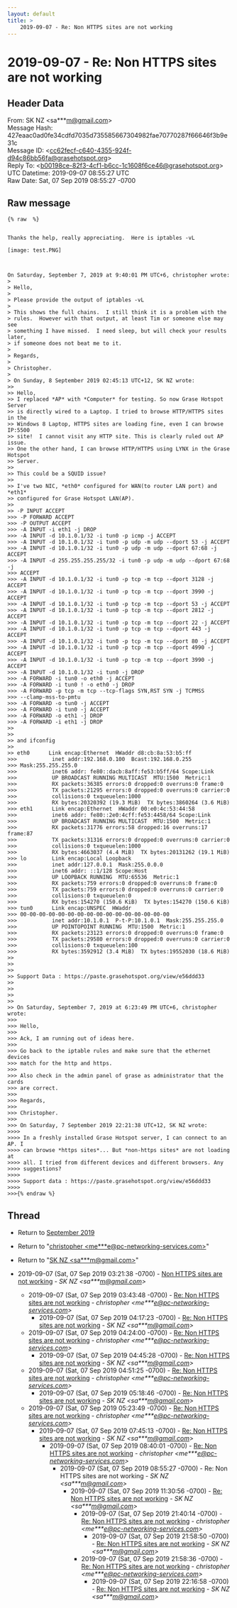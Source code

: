 ```yaml
---
layout: default
title: >
    2019-09-07 - Re: Non HTTPS sites are not working
---
```


# 2019-09-07 - Re: Non HTTPS sites are not working

## Header Data

From: SK NZ \<sa***m@gmail.com\><br>
Message Hash: 427eaac0ad0fe34cdfd7035d735585667304982fae70770287f66646f3b9e31c<br>
Message ID: \<cc62fecf-c640-4355-924f-d94c86bb56fa@grasehotspot.org\><br>
Reply To: \<b00198ce-82f3-4cf1-b6cc-1c1608f6ce46@grasehotspot.org\><br>
UTC Datetime: 2019-09-07 08:55:27 UTC<br>
Raw Date: Sat, 07 Sep 2019 08:55:27 -0700<br>

## Raw message

```
{% raw  %}


Thanks the help, really appreciating.  Here is iptables -vL

[image: test.PNG]



On Saturday, September 7, 2019 at 9:40:01 PM UTC+6, christopher wrote:
>
> Hello,
>
> Please provide the output of iptables -vL
>
> This shows the full chains.  I still think it is a problem with the 
> rules.  However with that output, at least Tim or someone else may see 
> something I have missed.  I need sleep, but will check your results later, 
> if someone does not beat me to it.
>
> Regards,
>
> Christopher.
>
> On Sunday, 8 September 2019 02:45:13 UTC+12, SK NZ wrote:
>>
>> Hello,
>> I replaced *AP* with *Computer* for testing. So now Grase Hotspot Server 
>> is directly wired to a Laptop. I tried to browse HTTP/HTTPS sites in the 
>> Windows 8 Laptop, HTTPS sites are loading fine, even I can browse IP:5500 
>> site!  I cannot visit any HTTP site. This is clearly ruled out AP issue.  
>> One the other hand, I can browse HTTP/HTTPS using LYNX in the Grase Hotspot 
>> Server.
>>
>> This could be a SQUID issue?
>>
>> I've two NIC, *eth0* configured for WAN(to router LAN port) and *eth1* 
>> configured for Grase Hotspot LAN(AP). 
>>
>> -P INPUT ACCEPT
>>> -P FORWARD ACCEPT
>>> -P OUTPUT ACCEPT
>>> -A INPUT -i eth1 -j DROP
>>> -A INPUT -d 10.1.0.1/32 -i tun0 -p icmp -j ACCEPT
>>> -A INPUT -d 10.1.0.1/32 -i tun0 -p udp -m udp --dport 53 -j ACCEPT
>>> -A INPUT -d 10.1.0.1/32 -i tun0 -p udp -m udp --dport 67:68 -j ACCEPT
>>> -A INPUT -d 255.255.255.255/32 -i tun0 -p udp -m udp --dport 67:68 -j 
>>> ACCEPT
>>> -A INPUT -d 10.1.0.1/32 -i tun0 -p tcp -m tcp --dport 3128 -j ACCEPT
>>> -A INPUT -d 10.1.0.1/32 -i tun0 -p tcp -m tcp --dport 3990 -j ACCEPT
>>> -A INPUT -d 10.1.0.1/32 -i tun0 -p tcp -m tcp --dport 53 -j ACCEPT
>>> -A INPUT -d 10.1.0.1/32 -i tun0 -p tcp -m tcp --dport 2812 -j ACCEPT
>>> -A INPUT -d 10.1.0.1/32 -i tun0 -p tcp -m tcp --dport 22 -j ACCEPT
>>> -A INPUT -d 10.1.0.1/32 -i tun0 -p tcp -m tcp --dport 443 -j ACCEPT
>>> -A INPUT -d 10.1.0.1/32 -i tun0 -p tcp -m tcp --dport 80 -j ACCEPT
>>> -A INPUT -d 10.1.0.1/32 -i tun0 -p tcp -m tcp --dport 4990 -j ACCEPT
>>> -A INPUT -d 10.1.0.1/32 -i tun0 -p tcp -m tcp --dport 3990 -j ACCEPT
>>> -A INPUT -d 10.1.0.1/32 -i tun0 -j DROP
>>> -A FORWARD -i tun0 -o eth0 -j ACCEPT
>>> -A FORWARD -i tun0 ! -o eth0 -j DROP
>>> -A FORWARD -p tcp -m tcp --tcp-flags SYN,RST SYN -j TCPMSS 
>>> --clamp-mss-to-pmtu
>>> -A FORWARD -o tun0 -j ACCEPT
>>> -A FORWARD -i tun0 -j ACCEPT
>>> -A FORWARD -o eth1 -j DROP
>>> -A FORWARD -i eth1 -j DROP
>>
>>
>> and ifconfig
>>
>> eth0      Link encap:Ethernet  HWaddr d8:cb:8a:53:b5:ff
>>>           inet addr:192.168.0.100  Bcast:192.168.0.255  
>>> Mask:255.255.255.0
>>>           inet6 addr: fe80::dacb:8aff:fe53:b5ff/64 Scope:Link
>>>           UP BROADCAST RUNNING MULTICAST  MTU:1500  Metric:1
>>>           RX packets:36385 errors:0 dropped:0 overruns:0 frame:0
>>>           TX packets:21295 errors:0 dropped:0 overruns:0 carrier:0
>>>           collisions:0 txqueuelen:1000
>>>           RX bytes:20320392 (19.3 MiB)  TX bytes:3860264 (3.6 MiB)
>>> eth1      Link encap:Ethernet  HWaddr 00:e0:4c:53:44:58
>>>           inet6 addr: fe80::2e0:4cff:fe53:4458/64 Scope:Link
>>>           UP BROADCAST RUNNING MULTICAST  MTU:1500  Metric:1
>>>           RX packets:31776 errors:58 dropped:16 overruns:17 frame:87
>>>           TX packets:31316 errors:0 dropped:0 overruns:0 carrier:0
>>>           collisions:0 txqueuelen:1000
>>>           RX bytes:4663037 (4.4 MiB)  TX bytes:20131262 (19.1 MiB)
>>> lo        Link encap:Local Loopback
>>>           inet addr:127.0.0.1  Mask:255.0.0.0
>>>           inet6 addr: ::1/128 Scope:Host
>>>           UP LOOPBACK RUNNING  MTU:65536  Metric:1
>>>           RX packets:759 errors:0 dropped:0 overruns:0 frame:0
>>>           TX packets:759 errors:0 dropped:0 overruns:0 carrier:0
>>>           collisions:0 txqueuelen:0
>>>           RX bytes:154270 (150.6 KiB)  TX bytes:154270 (150.6 KiB)
>>> tun0      Link encap:UNSPEC  HWaddr 
>>> 00-00-00-00-00-00-00-00-00-00-00-00-00-00-00-00
>>>           inet addr:10.1.0.1  P-t-P:10.1.0.1  Mask:255.255.255.0
>>>           UP POINTOPOINT RUNNING  MTU:1500  Metric:1
>>>           RX packets:23123 errors:0 dropped:0 overruns:0 frame:0
>>>           TX packets:29580 errors:0 dropped:0 overruns:0 carrier:0
>>>           collisions:0 txqueuelen:100
>>>           RX bytes:3592912 (3.4 MiB)  TX bytes:19552030 (18.6 MiB)
>>
>>
>>
>> Support Data : https://paste.grasehotspot.org/view/e56ddd33
>>
>>
>>
>>
>> On Saturday, September 7, 2019 at 6:23:49 PM UTC+6, christopher wrote:
>>>
>>> Hello,
>>>
>>> Ack, I am running out of ideas here.  
>>>
>>> Go back to the iptable rules and make sure that the ethernet devices 
>>> match for the http and https.
>>>
>>> Also check in the admin panel of grase as administrator that the cards 
>>> are correct.
>>>
>>> Regards,
>>>
>>> Christopher.
>>>
>>> On Saturday, 7 September 2019 22:21:38 UTC+12, SK NZ wrote:
>>>>
>>>> In a freshly installed Grase Hotspot server, I can connect to an AP. I 
>>>> can browse *https sites*... But *non-https sites* are not loading at 
>>>> all. I tried from different devices and different browsers. Any 
>>>> suggestions? 
>>>>
>>>> Support data : https://paste.grasehotspot.org/view/e56ddd33
>>>>
>>>{% endraw %}
```

## Thread

+ Return to [September 2019](/archive/2019/09)

+ Return to "[christopher <me***e<span>@</span>pc-networking-services.com>](/authors/me___e_at_pcnetworkingservices_com)"
+ Return to "[SK NZ <sa***m<span>@</span>gmail.com>](/authors/sa___m_at_gmail_com)"

+ 2019-09-07 (Sat, 07 Sep 2019 03:21:38 -0700) - [Non HTTPS sites are not working](/archive/2019/09/70ae33aa72b1a08cf370b6f8b553d5852593ce71fba8b911573c45d397918e21) - _SK NZ \<sa***m@gmail.com\>_
  + 2019-09-07 (Sat, 07 Sep 2019 03:43:48 -0700) - [Re: Non HTTPS sites are not working](/archive/2019/09/55a06ffac91d80027475ee55688381ff4e6f0518cfd7121a181aa3b8b99aca13) - _christopher \<me***e@pc-networking-services.com\>_
    + 2019-09-07 (Sat, 07 Sep 2019 04:17:23 -0700) - [Re: Non HTTPS sites are not working](/archive/2019/09/32c85eb76b7583db62cdddd18366664ea7c407ccae293fb29a88dc1715b58a54) - _SK NZ \<sa***m@gmail.com\>_
  + 2019-09-07 (Sat, 07 Sep 2019 04:24:00 -0700) - [Re: Non HTTPS sites are not working](/archive/2019/09/f97bb85c97732d6ae4b6537d4c9e089aebbeb87d4f47cf63b750028e3808675c) - _christopher \<me***e@pc-networking-services.com\>_
    + 2019-09-07 (Sat, 07 Sep 2019 04:45:28 -0700) - [Re: Non HTTPS sites are not working](/archive/2019/09/e39f9f000ef21303003041adde5f8ca286e205ef6463b72692cfd4a62602da2c) - _SK NZ \<sa***m@gmail.com\>_
  + 2019-09-07 (Sat, 07 Sep 2019 04:51:25 -0700) - [Re: Non HTTPS sites are not working](/archive/2019/09/f01d36dd463fe9176164c28e39a15782273caf1f34ac263d4cf30bf24b2e6d5d) - _christopher \<me***e@pc-networking-services.com\>_
    + 2019-09-07 (Sat, 07 Sep 2019 05:18:46 -0700) - [Re: Non HTTPS sites are not working](/archive/2019/09/96e477e45ced6abb680cd9915c4d37f0ad69faff71727f0c50bbe217752f111b) - _SK NZ \<sa***m@gmail.com\>_
  + 2019-09-07 (Sat, 07 Sep 2019 05:23:49 -0700) - [Re: Non HTTPS sites are not working](/archive/2019/09/116a779b4f4400518bc9c769e45d65857859ca866ea69e3309bbbd15a29939e6) - _christopher \<me***e@pc-networking-services.com\>_
    + 2019-09-07 (Sat, 07 Sep 2019 07:45:13 -0700) - [Re: Non HTTPS sites are not working](/archive/2019/09/e32d32d6b89f33e82fcd05e2e093c9fbe4ce92f572525fbaf03980d3ca2d46a7) - _SK NZ \<sa***m@gmail.com\>_
      + 2019-09-07 (Sat, 07 Sep 2019 08:40:01 -0700) - [Re: Non HTTPS sites are not working](/archive/2019/09/9cc2590d1af7cb1efcb5c74e5a3bb48cb5343a10a328999ffe62158956cd52d7) - _christopher \<me***e@pc-networking-services.com\>_
        + 2019-09-07 (Sat, 07 Sep 2019 08:55:27 -0700) - Re: Non HTTPS sites are not working - _SK NZ \<sa***m@gmail.com\>_
          + 2019-09-07 (Sat, 07 Sep 2019 11:30:56 -0700) - [Re: Non HTTPS sites are not working](/archive/2019/09/3f79e0c7cd72e4e3779a866a6306b2fd6aa08bf8f48c611fe16b7318bb0f1a22) - _SK NZ \<sa***m@gmail.com\>_
            + 2019-09-07 (Sat, 07 Sep 2019 21:40:14 -0700) - [Re: Non HTTPS sites are not working](/archive/2019/09/ba970886329b2d91c1bc8f0fcef168149be23e004a5c6de5cb7a747901f3d6f2) - _christopher \<me***e@pc-networking-services.com\>_
              + 2019-09-07 (Sat, 07 Sep 2019 21:58:50 -0700) - [Re: Non HTTPS sites are not working](/archive/2019/09/41e562b73e15e645c8f15af07750c281954fc7598e77694d62db045e82a9346c) - _SK NZ \<sa***m@gmail.com\>_
            + 2019-09-07 (Sat, 07 Sep 2019 21:58:36 -0700) - [Re: Non HTTPS sites are not working](/archive/2019/09/decc1a4c442e3c907db2bd4a041e20647ff1ac8bffea61a1129edc46934be293) - _christopher \<me***e@pc-networking-services.com\>_
              + 2019-09-07 (Sat, 07 Sep 2019 22:16:58 -0700) - [Re: Non HTTPS sites are not working](/archive/2019/09/6a78da4c40a59c6699105169966e1634ac447ec0bd8d8480fa4e11c88931e806) - _SK NZ \<sa***m@gmail.com\>_


